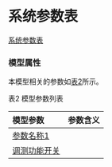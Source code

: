 # 系统参数表[系统参数表](#) <br>### 模型属性本模型相关的参数如<a href="#t2">表2</a>所示。表2 模型参数列表<table id = "t2"><thread><tr><th align = "left">模型参数</th><th align = "left">参数含义</th></tr></thread><tbody><tr><td id = "参数名称1-1"><a href = "参数名称1-1.html">参数名称1</a></td><td></td></tr><tr><td id = "调测功能开关-2"><a href = "调测功能开关-2.html">调测功能开关</a></td><td></td></tr></tbody></table>